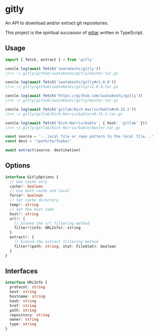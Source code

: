 # gitly

An API to download and/or extract git repositories.

This project is the spiritual successor of [gittar](https://github.com/lukeed/gittar) written in TypeScript.

## Usage

```typescript
import { fetch, extract } = from 'gitly'

consle.log(await fetch('iwatakeshi/gitly'))
//=> ~/.gitly/github/iwatakeshi/gitly/master.tar.gz

consle.log(await fetch('iwatakeshi/gitly#v1.0.0'))
//=> ~/.gitly/github/iwatakeshi/gitly/v1.0.0.tar.gz

consle.log(await fetch('https://github.com/iwatakeshi/gitly'))
//=> ~/.gitly/github/iwatakeshi/gitly/master.tar.gz

consle.log(await fetch('gitlab:Rich-Harris/buble#v0.15.2'))
//=> ~/.gitly/gitlab/Rich-Harris/buble/v0.15.2.tar.gz

consle.log(await fetch('Rich-Harris/buble', { host: 'gitlab' }))
//=> ~/.gitly/gitlab/Rich-Harris/buble/master.tar.gz

const source = '...local file or repo pattern to the local file...'
const dest = '/path/to/foobar'

await extract(source, destination)
```

## Options

```typescript
interface GitlyOptions {
  // Use cache only
  cache?: boolean
  // Use both cache and local
  force?: boolean
  // Set cache directory
  temp?: string
  // Set the host name
  host?: string
  url?: {
    // Extend the url filtering method
    filter?(info: URLInfo): string
  }
  extract?: {
    // Extend the extract filtering method
    filter?(path: string, stat: FileStat): boolean
  }
}
```

## Interfaces

```typescript
interface URLInfo {
  protocol: string
  host: string
  hostname: string
  hash: string
  href: string
  path: string
  repository: string
  owner: string
  type: string
}
```
